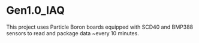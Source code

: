 # Gen1.0_IAQ
This project uses Particle Boron boards equipped with SCD40 and BMP388 sensors to read and package data ~every 10 minutes.
